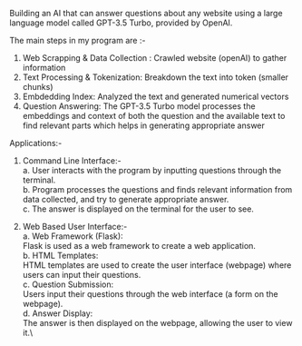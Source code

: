 Building an AI that can answer questions about any website using a large language model called GPT-3.5 Turbo, provided by OpenAI.

The main steps in my program are :-
  1. Web Scrapping & Data Collection : Crawled website (openAI) to gather information
  2. Text Processing & Tokenization: Breakdown the text into token (smaller chunks)
  3. Embdedding Index: Analyzed the text and generated numerical vectors
  4. Question Answering: The GPT-3.5 Turbo model processes the embeddings and context of both the question and the available text to    find relevant parts which helps in generating appropriate answer

Applications:-
1. Command Line Interface:-\
        a. User interacts with the program by inputting questions through the terminal.\
        b. Program processes the questions and finds relevant information from data collected, and try to generate appropriate answer.\
        c. The answer is displayed on the terminal for the user to see.
     
2. Web Based User Interface:-\
   a. Web Framework (Flask):\
      Flask is used as a web framework to create a web application.\
   b. HTML Templates:\
      HTML templates are used to create the user interface (webpage) where users can input their questions.\
   c. Question Submission:\
      Users input their questions through the web interface (a form on the webpage).\
   d. Answer Display:\
      The answer is then displayed on the webpage, allowing the user to view it.\
